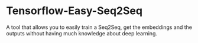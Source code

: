 # Tensorflow-Easy-Seq2Seq
A tool that allows you to easily train a Seq2Seq, get the embeddings and the outputs without having much knowledge about deep learning.
